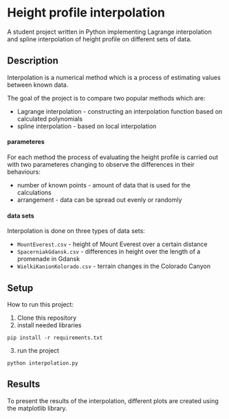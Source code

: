
# Height profile interpolation

A student project written in Python implementing Lagrange interpolation and spline interpolation of height profile on different sets of data.

## Description
Interpolation is a numerical method which is a process of estimating values between known data.  

The goal of the project is to compare two popular methods which are:
- Lagrange interpolation - constructing an interpolation function based on calculated polynomials
- spline interpolation  - based on local interpolation

#### parameteres

For each method the process of evaluating the height profile is carried out with two parameteres changing to observe the differences in their behaviours:
- number of known points - amount of data that is used for the calculations  
- arrangement - data can be spread out evenly or randomly

#### data sets
Interpolation is done on three types of data sets:
- `MountEverest.csv` - height of Mount Everest over a certain distance
- `SpacerniakGdansk.csv` - differences in height over the length of a promenade in Gdansk
- `WielkiKanionKolorado.csv` - terrain changes in the Colorado Canyon

## Setup
How to run this project:
1. Clone this repository
2. install needed libraries
```
pip install -r requirements.txt
```
3. run the project
```
python interpolation.py
```

## Results

To present the results of the interpolation, different plots are created using the matplotlib library.
